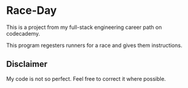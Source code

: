 # Race-Day

This is a project from my full-stack engineering career path on codecademy.

This program regesters runners for a race and gives them instructions.

## Disclaimer

My code is not so perfect. Feel free to correct it where possible.
